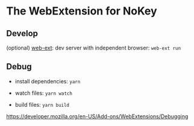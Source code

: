 # The WebExtension for NoKey

## Develop
(optional) [web-ext](https://developer.mozilla.org/en-US/Add-ons/WebExtensions/Getting_started_with_web-ext):
    dev server with independent browser: `web-ext run`

## Debug

* install dependencies:
    `yarn`

* watch files:
    `yarn watch`

* build files:
    `yarn build`

https://developer.mozilla.org/en-US/Add-ons/WebExtensions/Debugging



